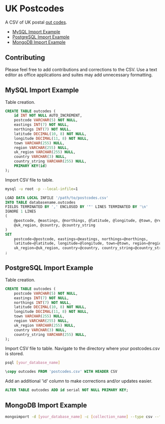 UK Postcodes
============

A CSV of UK postal
[out codes](http://en.wikipedia.org/wiki/Postcodes_in_the_United_Kingdom#Outward_code).

- [MySQL Import Example](#mysql-import-example)
- [PostgreSQL Import Example](#postgresql-import-example)
- [MongoDB Import Example](#mongodb-import-example)

## Contributing

Please feel free to add contributions and corrections to the CSV. Use a text
editor as office applications and suites may add unnecessary formatting.

## MySQL Import Example

Table creation.

~~~sql
CREATE TABLE outcodes (
	id INT NOT NULL AUTO_INCREMENT,
	postcode VARCHAR(5) NOT NULL,
	eastings INT(7) NOT NULL,
	northings INT(7) NOT NULL,
	latitude DECIMAL(10, 8) NOT NULL,
	longitude DECIMAL(11, 8) NOT NULL,
	town VARCHAR(255) NULL,
	region VARCHAR(255) NULL,
	uk_region VARCHAR(255) NULL,
	country VARCHAR(3) NULL,
	country_string VARCHAR(255) NULL,
	PRIMARY KEY(id)
);
~~~

Import CSV file to table.

~~~bash
mysql -u root -p --local-infile=1
~~~

~~~sql
LOAD DATA LOCAL INFILE '/path/to/postcodes.csv'
INTO TABLE databasename.outcodes
FIELDS TERMINATED BY ',' ENCLOSED BY '"' LINES TERMINATED BY '\n'
IGNORE 1 LINES
(
	@postcode, @eastings, @northings, @latitude, @longitude, @town, @region,
	@uk_region, @country, @country_string
)
SET
	postcode=@postcode, eastings=@eastings, northings=@northings,
	latitude=@latitude, longitude=@longitude, town=@town, region=@region,
	uk_region=@uk_region, country=@country, country_string=@country_string
;
~~~

## PostgreSQL Import Example

Table creation.

~~~sql
CREATE TABLE outcodes (
	postcode VARCHAR(5) NOT NULL,
	eastings INT(7) NOT NULL,
	northings INT(7) NOT NULL,
	latitude DECIMAL(10, 8) NOT NULL,
	longitude DECIMAL(11, 8) NOT NULL,
	town VARCHAR(255) NULL,
	region VARCHAR(255) NULL,
	uk_region VARCHAR(255) NULL,
	country VARCHAR(3) NULL,
	country_string VARCHAR(255) NULL,
);
~~~


Import CSV file to table.
Navigate to the directory where your postcodes.csv is stored.

~~~bash
psql [your_database_name]
~~~

~~~sql
\copy outcodes FROM 'postcodes.csv' WITH HEADER CSV
~~~

Add an additional 'id' column to make corrections and/or updates easier.

~~~sql
ALTER TABLE outcodes ADD id serial NOT NULL PRIMARY KEY;
~~~

## MongoDB Import Example

~~~bash
mongoimport -d [your_database_name] -c [collection_name] --type csv --file postcodes.csv --headerline
~~~
